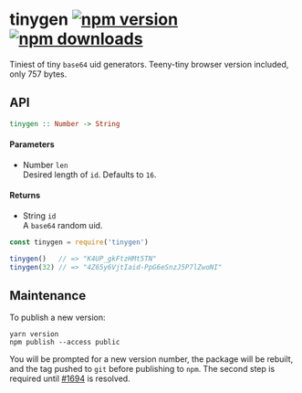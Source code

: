 # tinygen [![npm version](https://img.shields.io/npm/v/tinygen.svg)](https://www.npmjs.com/package/tinygen) [![npm downloads](https://img.shields.io/npm/dt/tinygen.svg)](https://www.npmjs.com/package/tinygen)

Tiniest of tiny `base64` uid generators.  Teeny-tiny browser version included, only 757 bytes.

## API

```haskell
tinygen :: Number -> String
```

#### Parameters

- Number `len` <br/>
  Desired length of `id`. Defaults to `16`.

#### Returns

- String `id` <br/>
  A `base64` random uid.

```js
const tinygen = require('tinygen')

tinygen()   // => "K4UP_gkFtzHMt5TN"
tinygen(32) // => "4Z65y6VjtIaid-PpG6eSnzJ5P7lZwoNI"
```

## Maintenance

To publish a new version:

```
yarn version
npm publish --access public
```

You will be prompted for a new version number, the package will be rebuilt, and the tag pushed to `git` before publishing to `npm`.  The second step is required until [#1694](https://github.com/yarnpkg/yarn/issues/1694) is resolved.
